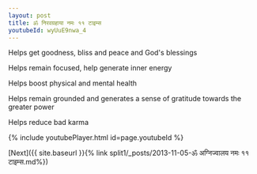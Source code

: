 ```yaml
---
layout: post
title: ॐ निरवग्रहाया नमः ११ टाइम्स
youtubeId: wyUuE9nwa_4
---
```

 
 
Helps get goodness, bliss and peace and God's blessings
 
Helps remain focused, help generate inner energy 
 
Helps boost physical and mental health 
 
Helps remain grounded and generates a sense of gratitude towards the greater power 
 
Helps reduce bad karma
 
 
 
 


{% include youtubePlayer.html id=page.youtubeId %}
 
[Next]({{ site.baseurl }}{% link  split1/_posts/2013-11-05-ॐ अग्निज्वालय नमः ११ टाइम्स.md%})
 
